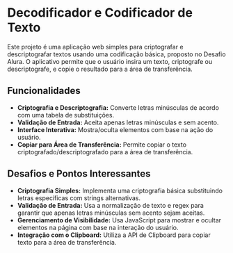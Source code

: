 # Decodificador e Codificador de Texto

Este projeto é uma aplicação web simples para criptografar e descriptografar textos usando uma codificação básica, proposto no Desafio Alura.
O aplicativo permite que o usuário insira um texto, criptografe ou descriptografe, e copie o resultado para a área de transferência.

## Funcionalidades

- **Criptografia e Descriptografia:** Converte letras minúsculas de acordo com uma tabela de substituições.
- **Validação de Entrada:** Aceita apenas letras minúsculas e sem acento.
- **Interface Interativa:** Mostra/oculta elementos com base na ação do usuário.
- **Copiar para Área de Transferência:** Permite copiar o texto criptografado/descriptografado para a área de transferência.

## Desafios e Pontos Interessantes

- **Criptografia Simples:** Implementa uma criptografia básica substituindo letras específicas com strings alternativas.
- **Validação de Entrada:** Usa a normalização de texto e regex para garantir que apenas letras minúsculas sem acento sejam aceitas.
- **Gerenciamento de Visibilidade:** Usa JavaScript para mostrar e ocultar elementos na página com base na interação do usuário.
- **Integração com o Clipboard:** Utiliza a API de Clipboard para copiar texto para a área de transferência.
